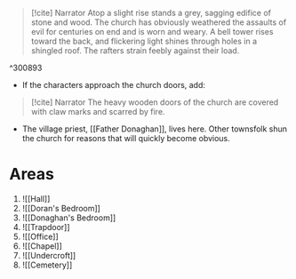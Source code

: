 > [!cite] Narrator
> Atop a slight rise stands a grey, sagging edifice of stone and wood. The church has obviously weathered the assaults of evil for centuries on end and is worn and weary. A bell tower rises toward the back, and flickering light shines through holes in a shingled roof. The rafters strain feebly against their load.

^300893

- If the characters approach the church doors, add:
> [!cite] Narrator
> The heavy wooden doors of the church are covered with claw marks and scarred by fire.
- The village priest, [[Father Donaghan]], lives here. Other townsfolk shun the church for reasons that will quickly become obvious.

# Areas
1. ![[Hall]]
2. ![[Doran's Bedroom]]
3. ![[Donaghan's Bedroom]]
4. ![[Trapdoor]]
5. ![[Office]]
6. ![[Chapel]]
7. ![[Undercroft]]
8. ![[Cemetery]]